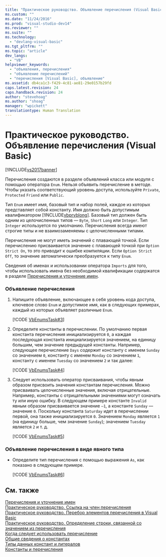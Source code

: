 ```yaml
---
title: "Практическое руководство. Объявление перечисления (Visual Basic) | Microsoft Docs"
ms.custom: ""
ms.date: "11/24/2016"
ms.prod: "visual-studio-dev14"
ms.reviewer: ""
ms.suite: ""
ms.technology: 
  - "devlang-visual-basic"
ms.tgt_pltfrm: ""
ms.topic: "article"
dev_langs: 
  - "VB"
helpviewer_keywords: 
  - "объявления, перечисления"
  - "объявление перечислений"
  - "перечисления [Visual Basic], объявление"
ms.assetid: db4ca1c3-f429-4c81-ae81-29e0157b29fd
caps.latest.revision: 24
caps.handback.revision: 24
author: "stevehoag"
ms.author: "shoag"
manager: "wpickett"
translationtype: Human Translation
---
```

# Практическое руководство. Объявление перечисления (Visual Basic)
[!INCLUDE[vs2017banner](../../../../csharp/includes/vs2017banner.md)]

Перечисления создаются в разделе объявлений класса или модуля с помощью оператора `Enum`.  Нельзя объявить перечисление в методе.  Чтобы указать соответствующий уровень доступа, используйте `Private`, `Protected` `Friend` или `Public`.  
  
 Тип `Enum` имеет имя, базовый тип и набор полей, каждое из которых представляет собой константу.  Имя должно быть допустимым квалификатором [!INCLUDE[vbprvblong](../../../../visual-basic/developing-apps/customizing-extending-my/includes/vbprvblong_md.md)].  Базовый тип должен быть одним из целочисленных типов — `Byte`, `Short` `Long` или `Integer`.  Тип `Integer` используется по умолчанию.  Перечисления всегда имеют строгие типы и не взаимозаменяемы с целочисленными типами.  
  
 Перечисления не могут иметь значений с плавающей точкой.  Если перечислению присваивается значение с плавающей точкой при `Option Strict On`, то это приводит к ошибке компиляции.  Если `Option Strict` `Off`, то значение автоматически преобразуется к типу `Enum`.  
  
 Сведения об именах и использовании оператора `Imports` для того, чтобы использовать имена без необходимой квалификации содержатся в разделе [Перечисления и уточнение имен](../../../../visual-basic/programming-guide/language-features/constants-enums/enumerations-and-name-qualification.md).  
  
### Объявление перечисления  
  
1.  Напишите объявление, включающее в себя уровень кода доступа, ключевое слово `Enum` и допустимое имя, как в следующих примерах, каждый из которых объявляет различные `Enum`.  
  
     [!CODE [VbEnumsTask#3](../CodeSnippet/VS_Snippets_VBCSharp/VbEnumsTask#3)]  
  
2.  Определите константы в перечислении.  По умолчанию первая константа перечисления инициализируется `0`, а каждая последующая константа инициализируется значением, на единицу большим, чем значение предыдущей константы.  Например, следующее перечисление `Days` содержит константу с именем `Sunday` со значением `0`, константу с именем `Monday` со значением `1`, константу с именем `Tuesday` со значением `2` и так далее:  
  
     [!CODE [VbEnumsTask#4](../CodeSnippet/VS_Snippets_VBCSharp/VbEnumsTask#4)]  
  
3.  Следует использовать оператор присваивания, чтобы явным образом присвоить значения константам перечисления.  Можно присваивать целочисленные значения, включая отрицательные.  Например, константы с отрицательными значениями могут означать ту или иную ошибку.  В следующем примере константе `Invalid` явным образом присваивается значение `–1`, а константе `Sunday` — значение `0`.  Поскольку константа `Saturday` идет в перечислении первой, она также инициализируется `0`.  Значением `Monday` является `1` \(на единицу больше, чем значение `Sunday`\); значением `Tuesday` является `2` и т. д.  
  
     [!CODE [VbEnumsTask#5](../CodeSnippet/VS_Snippets_VBCSharp/VbEnumsTask#5)]  
  
### Объявление перечисления в виде явного типа  
  
-   Определите тип перечисления с помощью выражения `As`, как показано в следующем примере.  
  
     [!CODE [VbEnumsTask#6](../CodeSnippet/VS_Snippets_VBCSharp/VbEnumsTask#6)]  
  
## См. также  
 [Перечисления и уточнение имен](../../../../visual-basic/programming-guide/language-features/constants-enums/enumerations-and-name-qualification.md)   
 [Практическое руководство. Ссылка на член перечисления](../../../../visual-basic/programming-guide/language-features/constants-enums/how-to-refer-to-an-enumeration-member.md)   
 [Практическое руководство. Перебор элементов перечисления в Visual Basic](../../../../visual-basic/programming-guide/language-features/constants-enums/how-to-iterate-through-an-enumeration.md)   
 [Практическое руководство. Определение строки, связанной со значением из перечисления](../../../../visual-basic/programming-guide/language-features/constants-enums/how-to-determine-the-string-associated-with-an-enumeration-value.md)   
 [Когда следует использовать перечисление](../../../../visual-basic/programming-guide/language-features/constants-enums/when-to-use-an-enumeration.md)   
 [Общие сведения о константах](../../../../visual-basic/programming-guide/language-features/constants-enums/constants-overview.md)   
 [Типы данных констант и литералов](../../../../visual-basic/programming-guide/language-features/constants-enums/constant-and-literal-data-types.md)   
 [Константы и перечисления](../../../../visual-basic/language-reference/constants-and-enumerations.md)